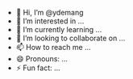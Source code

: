 - 👋 Hi, I’m @ydemang
- 👀 I’m interested in ...
- 🌱 I’m currently learning ...
- 💞️ I’m looking to collaborate on ...
- 📫 How to reach me ...
- 😄 Pronouns: ...
- ⚡ Fun fact: ...

<!---
ydemang/ydemang is a ✨ special ✨ repository because its `README.md` (this file) appears on your GitHub profile.
You can click the Preview link to take a look at your changes.
--->
